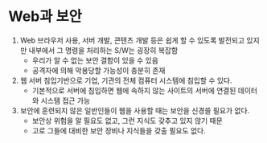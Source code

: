 # Web과 보안

1. Web 브라우저 사용, 서버 개발, 콘텐츠 개발 등은 쉽게 할 수 있도록 발전되고 있지만 내부에서 그 명령을 처리하는 S/W는 굉장히 복잡함
    + 우리가 알 수 없는 보안 결함이 있을 수 있음
    + 공격자에 의해 악용당할 가능성이 충분히 존재
2. 웹 서버 침입기반으로 기업, 기관의 전체 컴퓨터 시스템에 침입할 수 있다.
    + 기본적으로 서버에 침입하면 웹에 속하지 않는 사이트의 서버에 연결된 데이터와 시스템 접근 가능
3. 보안에 훈련되지 않은 일반인들이 웹을 사용할 때는 보안을 신경쓸 필요가 없다.
    + 보안상 위험을 알 필요도 없고, 그런 지식도 갖추고 있지 않기 때문
    + 고로 그들에 대비한 보안 장비나 지식들을 갖출 필요도 없다.